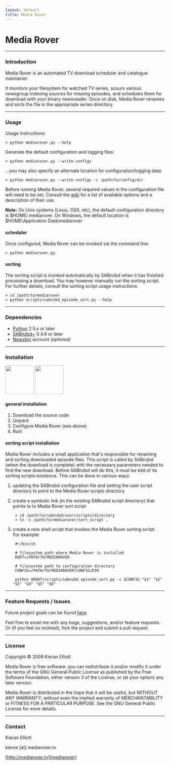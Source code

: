 ```yaml
---
layout: default
title: Media Rover
---
```


# Media Rover

- - - - -

### Introduction

Media Rover is an automated TV download scheduler and catalogue maintainer.  

It monitors your filesystem for watched TV series, scours various newsgroup indexing sources for missing episodes, and schedules them for download with your binary newsreader.  Once on disk, Media Rover renames and sorts the file in the appropriate series directory.

- - - - -

### Usage

Usage instructions:

	> python mediarover.py --help

Generate the default configuration and logging files:

	> python mediarover.py --write-configs

...you may also specify an alternate location for configuration/logging data:

	> python mediarover.py --write-configs -c /path/to/config/dir

Before running Media Rover, several required values in the configuration file will need to be set.  Consult the [wiki][7] for a list of available options and a description of their use.

**Note:** On Unix systems (Linux, OSX, etc), the default configuration directory is $HOME/.mediarover.  On Windows, the default location is $HOME\Application Data\mediarover

#### scheduler

Once configured, Media Rover can be invoked via the command line:

	> python mediarover.py

#### sorting

The sorting script is invoked automatically by SABnzbd when it has finished processing a download.  You may however manually run the sorting script.  For further details, consult the sorting script usage instructions:

	> cd /path/to/mediarover
	> python scripts/sabnzbd_episode_sort.py --help

- - - - -

### Dependencies

*  [Python][1] 2.5.x or later
*  [SABnzbd+][2] 0.4.6 or later
*  [Newzbin][3] account *(optional)*

- - - - -

### Installation

[<img class="download" src="http://github.com/images/modules/download/zip.png" width="90" />][4]
[<img class="download" src="http://github.com/images/modules/download/tar.png" width="90" />][5]

#### general installation

1. Download the source code
2. Unpack
3. Configure Media Rover (see above)
4. Run!

#### sorting script installation

Media Rover includes a small application that's responsible for renaming and sorting downloaded episode files.  This script is called by SABnzbd (when the download is complete) with the necessary parameters needed to find the 
new download.  Before SABnzbd will do this, it must be told of its sorting scripts existence.  This can be done in various ways:


1. updating the SABnzbd configuration file and setting the user script directory to point to the Media Rover scripts directory
2. create a symbolic link (in the existing SABnzbd script directory) that points to to Media Rover sort script

		> cd /path/to/sabnzbd/user/scripts/directory
		> ln -s /path/to/mediarover/sort_script .

3. create a new shell script that invokes the Media Rover sorting script.  
	For example:

		#!/bin/sh  

		# filesystem path where Media Rover is installed
		ROOT=/PATH/TO/MEDIAROVER

		# filesystem path to configuration directory
		CONFIG=/PATH/TO/MEDIAROVER/CONFIG/DIR

		python $ROOT/scripts/sabnzbd_episode_sort.py -c $CONFIG "$1" "$2" "$3" "$4" "$5" "$6"

- - - - -

### Feature Requests / Issues

Future project goals can be found [here][6]

Feel free to email me with any bugs, suggestions, and/or feature requests.  Or (if you feel so inclined), fork the project and submit a pull request.

- - - - -

### License
Copyright &copy; 2009 Kieran Elliott

Media Rover is free software: you can redistribute it and/or modify it under the terms of the GNU General Public License as published by the Free Software Foundation, either version 3 of the License, or (at your option) any later version.

Media Rover is distributed in the hope that it will be useful, but WITHOUT ANY WARRANTY; without even the implied warranty of MERCHANTABILITY or FITNESS FOR A PARTICULAR PURPOSE. See the GNU General Public License for more details.

- - - - -

### Contact

Kieran Elliott

kierse &#91;at&#93; mediarover.tv

[http://mediarover.tv][mediarover]


[mediarover]: http://mediarover.tv
[wiki]: http://wiki.github.com/kierse/mediarover

[1]: http://www.python.org/ "Python Programming Language"
[2]: http://www.sabnzbd.org/ "SABnzbd+, the Full-Auto Newsreader"
[3]: http://www.newzbin.com/ "Newzbin usenet search"
[4]: http://github.com/kierse/mediarover/zipball/master
[5]: http://github.com/kierse/mediarover/tarball/master
[6]: http://wiki.github.com/kierse/mediarover/future
[7]: http://wiki.github.com/kierse/mediarover/configuration

